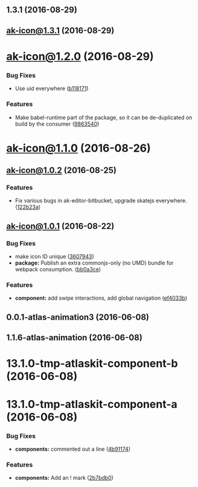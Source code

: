 <a name="1.3.1"></a>
## 1.3.1 (2016-08-29)



<a name="ak-icon@1.3.1"></a>
## ak-icon@1.3.1 (2016-08-29)



<a name="ak-icon@1.2.0"></a>
# ak-icon@1.2.0 (2016-08-29)


### Bug Fixes

* Use uid everywhere ([b118171](https://bitbucket.org/atlassian/atlaskit/commits/b118171))


### Features

* Make babel-runtime part of the package, so it can be de-duplicated on build by the consumer ([9863540](https://bitbucket.org/atlassian/atlaskit/commits/9863540))



<a name="ak-icon@1.1.0"></a>
# ak-icon@1.1.0 (2016-08-26)



<a name="ak-icon@1.0.2"></a>
## ak-icon@1.0.2 (2016-08-25)


### Features

* Fix various bugs in ak-editor-bitbucket, upgrade skatejs everywhere. ([122b23a](https://bitbucket.org/atlassian/atlaskit/commits/122b23a))



<a name="ak-icon@1.0.1"></a>
## ak-icon@1.0.1 (2016-08-22)


### Bug Fixes

* make icon ID unique ([3607943](https://bitbucket.org/atlassian/atlaskit/commits/3607943))
* **package:** Publish an extra commonjs-only (no UMD) bundle for webpack consumption. ([bb0a3ce](https://bitbucket.org/atlassian/atlaskit/commits/bb0a3ce))


### Features

* **component:** add swipe interactions, add global navigation ([ef4033b](https://bitbucket.org/atlassian/atlaskit/commits/ef4033b))



<a name="0.0.1-atlas-animation3"></a>
## 0.0.1-atlas-animation3 (2016-06-08)



<a name="1.1.6-atlas-animation"></a>
## 1.1.6-atlas-animation (2016-06-08)



<a name="13.1.0-tmp-atlaskit-component-b"></a>
# 13.1.0-tmp-atlaskit-component-b (2016-06-08)



<a name="13.1.0-tmp-atlaskit-component-a"></a>
# 13.1.0-tmp-atlaskit-component-a (2016-06-08)


### Bug Fixes

* **components:** commented out a line ([4b91174](https://bitbucket.org/atlassian/atlaskit/commits/4b91174))


### Features

* **components:** Add an ! mark ([2b7bdb0](https://bitbucket.org/atlassian/atlaskit/commits/2b7bdb0))



